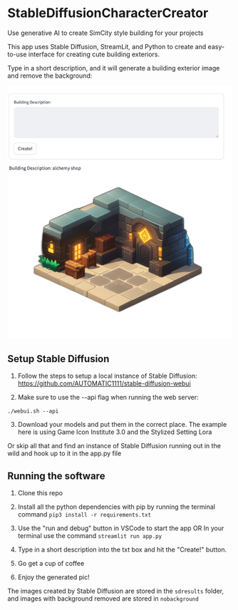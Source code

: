 # StableDiffusionCharacterCreator
Use generative AI to create SimCity style building for your projects

This app uses Stable Diffusion, StreamLit, and Python to create and easy-to-use interface for creating cute building exteriors.

Type in a short description, and it will generate a building exterior image and remove the background:

![Screenshot](./Screenshot.png)

## Setup Stable Diffusion

1. Follow the steps to setup a local instance of Stable Diffusion:
https://github.com/AUTOMATIC1111/stable-diffusion-webui

2. Make sure to use the --api flag when running the web server:
```
./webui.sh --api
```

3. Download your models and put them in the correct place. The example here is using Game Icon Institute 3.0 and the Stylized Setting Lora

Or skip all that and find an instance of Stable Diffusion running out in the wild and hook up to it in the app.py file

## Running the software

1. Clone this repo

2. Install all the python dependencies with pip by running the terminal command `pip3 install -r requirements.txt`

3. Use the "run and debug" button in VSCode to start the app OR In your terminal use the command `streamlit run app.py`

4. Type in a short description into the txt box and hit the "Create!" button.

5. Go get a cup of coffee

6. Enjoy the generated pic! 

The images created by Stable Diffusion are stored in the `sdresults` folder, and images with background removed are stored in `nobackground`
